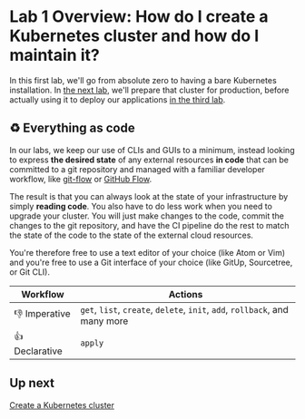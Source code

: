 # Lab 1 Overview: How do I create a Kubernetes cluster and how do I maintain it?

In this first lab, we'll go from absolute zero to having a bare Kubernetes installation. In [the next lab](/labs/lab2/overview.md), we'll prepare that cluster for production, before actually using it to deploy our applications [in the third lab](/labs/lab3/overview.md).

## ♻️ Everything as code

In our labs, we keep our use of CLIs and GUIs to a minimum, instead looking to express **the desired state** of any external resources **in code** that can be committed to a git repository and managed with a familiar developer workflow, like [git-flow](https://github.com/nvie/gitflow/) or [GitHub Flow](https://guides.github.com/introduction/flow/).

The result is that you can always look at the state of your infrastructure by simply **reading code**. You also have to do less work when you need to upgrade your cluster. You will just make changes to the code, commit the changes to the git repository, and have the CI pipeline do the rest to match the state of the code to the state of the external cloud resources.

You're therefore free to use a text editor of your choice (like Atom or Vim) and you're free to use a Git interface of your choice (like GitUp, Sourcetree, or Git CLI).

| Workflow | Actions |
| --- | --- |
| 👎 Imperative  | `get`, `list`, `create`, `delete`, `init`, `add`, `rollback`, and many more |
| 👍 Declarative  | `apply` |

## Up next

[Create a Kubernetes cluster](/labs/lab1/create-cluster.md)
